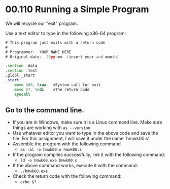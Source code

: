 # 00.110 Running a Simple Program

We will recycle our "exit" program.

Use a text editor to type in the following x86-64 program:

```asm
# This program just exits with a return code
#
# Programmer:  YOUR NAME HERE
# Original date:  20yy-mm  (insert year and month)

.section .data
.section .text
.globl _start
_start:
    movq $60, %rax   #System call for exit
    movq $7, %rdi    #The return code
    syscall
```

## Go to the command line.  

- If you are in Windows, make sure it is a Linux command line.  Make sure things are working with `as --version`
- Use whatever editor you want to type in the above code and save the file.  For this assignment, I will save it under the name `hmwk00.s'
- Assemble the program with the following command
  - `as -al -o hmwk00.o hmwk00.s`
- If the program compiles successfully, link it with the following command:
  - `ld -o hmwk00.exe hmwk00.o`
- If the above command works, execute it with the command:
  - `./hmwk00.exe`
- Check the return code with the following command:
  - `echo $?`